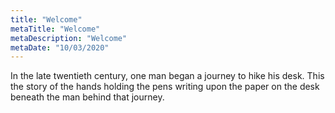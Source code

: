 ```yaml
---
title: "Welcome"
metaTitle: "Welcome"
metaDescription: "Welcome"
metaDate: "10/03/2020"
---
```


In the late twentieth century, one man began a journey to hike his desk. This the story of the hands holding the pens writing upon the paper on the desk beneath the man behind that journey.
